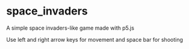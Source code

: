 # space_invaders
A simple space invaders-like game made with p5.js

Use left and right arrow keys for movement and space bar for shooting
